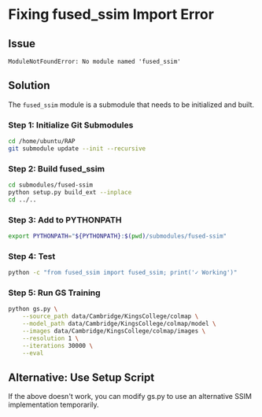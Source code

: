 # Fixing fused_ssim Import Error

## Issue
`ModuleNotFoundError: No module named 'fused_ssim'`

## Solution

The `fused_ssim` module is a submodule that needs to be initialized and built.

### Step 1: Initialize Git Submodules

```bash
cd /home/ubuntu/RAP
git submodule update --init --recursive
```

### Step 2: Build fused_ssim

```bash
cd submodules/fused-ssim
python setup.py build_ext --inplace
cd ../..
```

### Step 3: Add to PYTHONPATH

```bash
export PYTHONPATH="${PYTHONPATH}:$(pwd)/submodules/fused-ssim"
```

### Step 4: Test

```bash
python -c "from fused_ssim import fused_ssim; print('✓ Working')"
```

### Step 5: Run GS Training

```bash
python gs.py \
    --source_path data/Cambridge/KingsCollege/colmap \
    --model_path data/Cambridge/KingsCollege/colmap/model \
    --images data/Cambridge/KingsCollege/colmap/images \
    --resolution 1 \
    --iterations 30000 \
    --eval
```

## Alternative: Use Setup Script

If the above doesn't work, you can modify gs.py to use an alternative SSIM implementation temporarily.

